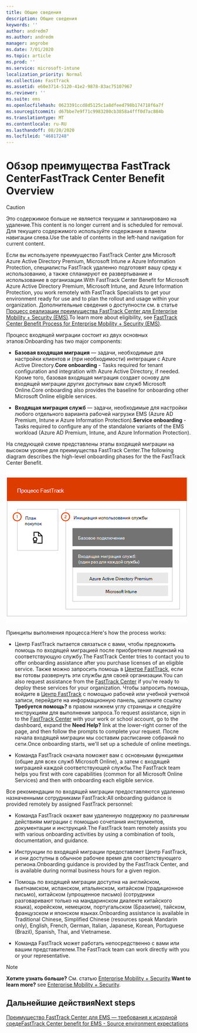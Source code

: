 ```yaml
---
title: Общие сведения
description: Общие сведения
keywords: ''
author: andredm7
ms.author: andredm
manager: angrobe
ms.date: 7/01/2020
ms.topic: article
ms.prod: ''
ms.service: microsoft-intune
localization_priority: Normal
ms.collection: FastTrack
ms.assetid: e60e3714-5120-41e2-9878-83ac75107967
ms.reviewer: ''
ms.suite: ems
ms.openlocfilehash: 0623391ccd8d5125c1a8dfeed798b174718f6a7f
ms.sourcegitcommit: d67bbe7e9f71c9983280cb3858a4fff0d7ac884b
ms.translationtype: MT
ms.contentlocale: ru-RU
ms.lasthandoff: 08/20/2020
ms.locfileid: "46817248"
---
```

# <a name="fasttrack-center-benefit-overview"></a><span data-ttu-id="949ce-103">Обзор преимущества FastTrack Center</span><span class="sxs-lookup"><span data-stu-id="949ce-103">FastTrack Center Benefit Overview</span></span>

> [!CAUTION]
> <span data-ttu-id="949ce-104">Это содержимое больше не является текущим и запланировано на удаление.</span><span class="sxs-lookup"><span data-stu-id="949ce-104">This content is no longer current and is scheduled for removal.</span></span> <span data-ttu-id="949ce-105">Для текущего содержимого используйте содержание в панели навигации слева.</span><span class="sxs-lookup"><span data-stu-id="949ce-105">Use the table of contents in the left-hand navigation for current content.</span></span>

<span data-ttu-id="949ce-106">Если вы используете преимущество FastTrack Center для Microsoft Azure Active Directory Premium, Microsoft Intune и Azure Information Protection, специалисты FastTrack удаленно подготовят вашу среду к использованию, а также спланируют ее развертывание и использование в организации.</span><span class="sxs-lookup"><span data-stu-id="949ce-106">With FastTrack Center Benefit for Microsoft Azure Active Directory Premium, Microsoft Intune, and Azure Information Protection, you work remotely with FastTrack Specialists to get your environment ready for use and to plan the rollout and usage within your organization.</span></span> <span data-ttu-id="949ce-107">Дополнительные сведения о доступности см. в статье [Процесс реализации преимущества FastTrack Center для Enterprise Mobility + Security (EMS)](EMS-fasttrack-process.md).</span><span class="sxs-lookup"><span data-stu-id="949ce-107">To learn more about eligibility, see [FastTrack Center Benefit Process for Enterprise Mobility + Security (EMS)](EMS-fasttrack-process.md).</span></span>

<span data-ttu-id="949ce-108">Процесс входящей миграции состоит из двух основных этапов:</span><span class="sxs-lookup"><span data-stu-id="949ce-108">Onboarding has two major components:</span></span>

-   <span data-ttu-id="949ce-109">**Базовая входящая миграция** — задачи, необходимые для настройки клиентов и (при необходимости) интеграции с Azure Active Directory.</span><span class="sxs-lookup"><span data-stu-id="949ce-109">**Core onboarding** - Tasks required for tenant configuration and integration with Azure Active Directory, if needed.</span></span> <span data-ttu-id="949ce-110">Кроме того, базовая входящая миграция создает основу для входящей миграции других доступных вам служб Microsoft Online.</span><span class="sxs-lookup"><span data-stu-id="949ce-110">Core onboarding also provides the baseline for onboarding other Microsoft Online eligible services.</span></span>

-   <span data-ttu-id="949ce-111">**Входящая миграция служб** — задачи, необходимые для настройки любого отдельного варианта рабочей нагрузки EMS (Azure AD Premium, Intune и Azure Information Protection).</span><span class="sxs-lookup"><span data-stu-id="949ce-111">**Service onboarding** - Tasks required to configure any of the standalone variants of the EMS workload (Azure AD Premium, Intune, and Azure Information Protection).</span></span>

<span data-ttu-id="949ce-112">На следующей схеме представлены этапы входящей миграции на высоком уровне для преимущества FastTrack Center.</span><span class="sxs-lookup"><span data-stu-id="949ce-112">The following diagram describes the high-level onboarding phases for the the FastTrack Center Benefit.</span></span>

![Этапы входящей миграции на высоком уровне с использованием преимущества FastTrack Center](./media/ft-onboarding-process.png)

<span data-ttu-id="949ce-114">Принципы выполнения процесса:</span><span class="sxs-lookup"><span data-stu-id="949ce-114">Here's how the process works:</span></span>

- <span data-ttu-id="949ce-115">Центр FastTrack пытается связаться с вами, чтобы предложить помощь по входящей миграцией после приобретения лицензий на соответствующую службу.</span><span class="sxs-lookup"><span data-stu-id="949ce-115">The FastTrack Center tries to contact you to offer onboarding assistance after you purchase licenses of an eligible service.</span></span> <span data-ttu-id="949ce-116">Также можно запросить помощь в [Центре FastTrack](https://go.microsoft.com/fwlink/?linkid=780698), если вы готовы развернуть эти службы для своей организации.</span><span class="sxs-lookup"><span data-stu-id="949ce-116">You can also request assistance from the [FastTrack Center](https://go.microsoft.com/fwlink/?linkid=780698) if you're ready to deploy these services for your organization.</span></span> <span data-ttu-id="949ce-117">Чтобы запросить помощь, войдите в [Центр FastTrack](https://go.microsoft.com/fwlink/?linkid=780698) с помощью рабочей или учебной учетной записи, перейдите на информационную панель, щелкните ссылку **Требуется помощь?** в правом нижнем углу страницы и следуйте инструкциям для выполнения запроса.</span><span class="sxs-lookup"><span data-stu-id="949ce-117">To request assistance, sign in to the [FastTrack Center](https://go.microsoft.com/fwlink/?linkid=780698) with your work or school account, go to the dashboard, expand the **Need Help?** link at the lower-right corner of the page, and then follow the prompts to complete your request.</span></span> <span data-ttu-id="949ce-118">После начала входящей миграции мы составим расписание собраний по сети.</span><span class="sxs-lookup"><span data-stu-id="949ce-118">Once onboarding starts, we'll set up a schedule of online meetings.</span></span>

-   <span data-ttu-id="949ce-119">Команда FastTrack сначала поможет вам с основными функциями (общие для всех служб Microsoft Online), а затем с входящей миграцией каждой соответствующей службы.</span><span class="sxs-lookup"><span data-stu-id="949ce-119">The FastTrack team helps you first with core capabilities (common for all Microsoft Online Services) and then with onboarding each eligible service.</span></span>

<span data-ttu-id="949ce-120">Все рекомендации по входящей миграции предоставляются удаленно назначенными сотрудниками FastTrack:</span><span class="sxs-lookup"><span data-stu-id="949ce-120">All onboarding guidance is provided remotely by assigned FastTrack personnel:</span></span>

-   <span data-ttu-id="949ce-121">Команда FastTrack окажет вам удаленную поддержку по различным действиям миграции с помощью сочетания инструментов, документации и инструкций.</span><span class="sxs-lookup"><span data-stu-id="949ce-121">The FastTrack team remotely assists you with various onboarding activities by using a combination of tools, documentation, and guidance.</span></span>

-   <span data-ttu-id="949ce-122">Инструкции по входящей миграции предоставляет Центр FastTrack, и они доступны в обычное рабочее время для соответствующего региона.</span><span class="sxs-lookup"><span data-stu-id="949ce-122">Onboarding guidance is provided by the FastTrack Center, and is available during normal business hours for a given region.</span></span>

-   <span data-ttu-id="949ce-123">Помощь по входящей миграции доступна на английском, вьетнамском, испанском, итальянском, китайском (традиционное письмо), китайском (упрощенное письмо) (сотрудники разговаривают только на мандаринском диалекте китайского языка), корейском, немецком, португальском (Бразилия), тайском, французском и японском языках.</span><span class="sxs-lookup"><span data-stu-id="949ce-123">Onboarding assistance is available in Traditional Chinese, Simplified Chinese (resources speak Mandarin only), English, French, German, Italian, Japanese, Korean, Portuguese (Brazil), Spanish, Thai, and Vietnamese.</span></span>

-   <span data-ttu-id="949ce-124">Команда FastTrack может работать непосредственно с вами или вашим представителем.</span><span class="sxs-lookup"><span data-stu-id="949ce-124">The FastTrack team can work directly with you or your representative.</span></span>

> [!NOTE]
> <span data-ttu-id="949ce-125">**Хотите узнать больше?** См. статью [Enterprise Mobility + Security](https://www.microsoft.com/cloud-platform/enterprise-mobility).</span><span class="sxs-lookup"><span data-stu-id="949ce-125">**Want to learn more?** see [Enterprise Mobility + Security](https://www.microsoft.com/cloud-platform/enterprise-mobility).</span></span>

## <a name="next-steps"></a><span data-ttu-id="949ce-126">Дальнейшие действия</span><span class="sxs-lookup"><span data-stu-id="949ce-126">Next steps</span></span>

[<span data-ttu-id="949ce-127">Преимущество FastTrack Center для EMS — требования к исходной среде</span><span class="sxs-lookup"><span data-stu-id="949ce-127">FastTrack Center benefit for EMS - Source environment expectations</span></span>](EMS-source-environment-expectations.md)

